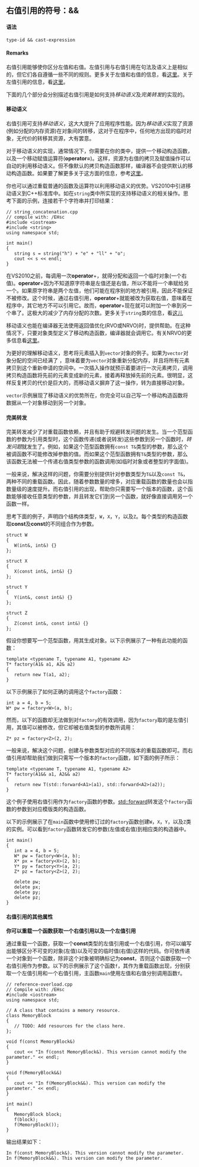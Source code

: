 ## 右值引用的符号：&&

#### 语法
    type-id && cast-expression

#### Remarks
右值引用能够使你区分左值和右值。左值引用与右值引用在句法及语义上是相似的，但它们各自遵循一些不同的规则。更多关于左值和右值的信息，看[这里](https://docs.microsoft.com/en-us/cpp/cpp/lvalues-and-rvalues-visual-cpp?view=vs-2019)。关于左值引用的信息，看[这里](https://docs.microsoft.com/en-us/cpp/cpp/lvalue-reference-declarator-amp?view=vs-2019)。

下面的几个部分会分别描述右值引用是如何支持*移动语义*及*完美转发*的实现的。

#### 移动语义
右值引用可支持*移动语义*，这大大提升了应用程序性能。因为*移动语义*实现了资源(例如分配的内存资源)在对象间的转移，这对于在程序中，任何地方出现的临时对象，无代价的转移其资源，大有罢意。

对于移动语义的实现，通常情况下，你需要在你的类中，提供一个移动构造函数，以及一个移动赋值运算符(**operator=**)。这样，资源为右值的拷贝及赋值操作可以自动的利用移动语义。但不像默认的拷贝构造函数那样，编译器不会提供默认的移动构造函数。如果要了解更多关于这方面的信息，参考[这里](https://docs.microsoft.com/en-us/cpp/cpp/move-constructors-and-move-assignment-operators-cpp?view=vs-2019)。

你也可以通过重载普通的函数及运算符以利用移动语义的优势。VS2010中引进移动语义到C++标准库中。如在`string`类中所实现的支持移动语义的相关操作。思考下面的示例，连接若干个字符串并打印结果：

    // string_concatenation.cpp
    // compile with: /EHsc
    #include <iostream>
    #include <string>
    using namespace std;

    int main()
    {
       string s = string("h") + "e" + "ll" + "o";
       cout << s << endl;
    }
在VS2010之前，每调用一次**operator**+，就得分配和返回一个临时对象(一个右值)。**operator**+因为不知道原字符串是左值还是右值，所以不能将一个串赋给另一个。如果原字符串是两个左值，他们可能在程序别的地方被引用，因此不能保证不被修改。这个时候，通过右值引用，**operator**+就能被改为获取右值，意味着在程序中，其它地方不可以引用它。故而，**operator**+现在就可以附加一个串到另一个串了。这极大的减少了内存分配的次数。更多关于`string`类的信息，看[这儿](https://docs.microsoft.com/en-us/cpp/standard-library/basic-string-class?view=vs-2019)

移动语义也能在编译器无法使用返回值优化(RVO或NRVO)时，提供帮助。在这种情况下，只要对象类型定义了移动构造函数，编译器就会调用它。有关NRVO的更多信息看[这里](https://docs.microsoft.com/en-us/previous-versions/ms364057(v=vs.80))。

为更好的理解移动语义，思考将元素插入到`vector`对象的例子。如果为`vector`对象分配的空间已经满了
，意味着要为`vector`对象重新分配内存，并且将所有元素拷贝到这个重新申请的空间中。一次插入操作就预示着要进行一次元素拷贝，调用拷贝构造函数将先前的元素变成新的元素，接着再释放掉先前的元素。很明显，这样反复拷贝的代价是巨大的，而移动语义摒弃了这一操作，转为直接移动对象。

`vector`示例展现了移动语义的优势所在，你完全可以自己写一个移动构造函数将数据从一个对象移动到另一个对象。


#### 完美转发
完美转发减少了对重载函数依赖，并且有助于规避转发问题的发生。当一个范型函数的参数为引用类型时，这个函数传递(或者说转发)这些参数到另一个函数时，*转发问题*就发生了。例如，如果这个范型函数拥有`const T&`类型的参数，那么这个被调函数不可能修改掉参数的值。而如果这个范型函数拥有`T&`类型的参数，那么该函数无法被一个传递右值类型参数的函数调用(如临时对象或者整型的字面值)。

一般来说，解决这样的问题，你需要分别提供针对参数类型为`T&`以及`const T&`，两种不同的重载函数。因此，随着参数数量的增多，对应重载函数的数量也会以指数量级的速度提升。而右值引用的出现，帮助你只需要写一个版本的函数，这个函数能够接收任意类型的参数，并且转发它们到另一个函数，就好像直接调用另一个函数一样。

思考下面的例子，声明四个结构体类型，`W`，`X`，`Y`，以及`Z`。每个类型的构造函数取**const**及**const**的不同组合作为参数。

    struct W
    {
       W(int&, int&) {}
    };

    struct X
    {
       X(const int&, int&) {}
    };

    struct Y
    {
       Y(int&, const int&) {}
    };

    struct Z
    {
       Z(const int&, const int&) {}
    };
假设你想要写一个范型函数，用其生成对象。以下示例展示了一种有此功能的函数：

    template <typename T, typename A1, typename A2>
    T* factory(A1& a1, A2& a2)
    {
       return new T(a1, a2);
    }    
以下示例展示了如何正确的调用这个`factory`函数：
    
    int a = 4, b = 5;
    W* pw = factory<W>(a, b);
然而，以下的函数却无法做到对`factory`的有效调用，因为`factory`取的是左值引用，其值可以被修改，但它却被右值类型的参数所调用：

    Z* pz = factory<Z>(2, 2);
一般来说，解决这个问题，创建与参数类型对应的不同版本的重载函数即可。而右值引用却帮助我们做到只需写一个版本的`factory`函数，如下面的例子所示：

    template <typename T, typename A1, typename A2>
    T* factory(A1&& a1, A2&& a2)
    {
       return new T(std::forward<A1>(a1), std::forward<A2>(a2));
    }    
这个例子使用右值引用作为`factory`函数的参数。[std::forward](https://docs.microsoft.com/en-us/cpp/standard-library/utility-functions?view=vs-2019#forward)转发这个`factory`函数的参数到对应模版类的构造函数。

以下的示例展示了在`main`函数中使用修订过的`factory`函数创建`W`，`X`，`Y`，以及`Z`类的实例。可以看到`factory`函数转发它的参数(左值或右值)到相应类的构造器中。

    int main()
    {
       int a = 4, b = 5;
       W* pw = factory<W>(a, b);
       X* px = factory<X>(2, b);
       Y* py = factory<Y>(a, 2);
       Z* pz = factory<Z>(2, 2);

       delete pw;
       delete px;
       delete py;
       delete pz;
    }

#### 右值引用的其他属性
**你可以重载一个函数获取一个右值引用以及一个左值引用**

通过重载一个函数，获取一个**const**类型的左值引用或一个右值引用，你可以编写出能够区分不可变的对象(左值)以及可变的临时值(右值)这样的代码。你可依传递一个对象到一个函数，除非这个对象被明确标记为**const**，否则这个函数获取一个右值引用作为参数。以下的示例展示了这个函数`f`，其作为重载函数出现，分别获取一个左值引用和一个右值引用，主函数`main`使用左值和右值分别调用函数`f`。

    // reference-overload.cpp
    // Compile with: /EHsc
    #include <iostream>
    using namespace std;

    // A class that contains a memory resource.
    class MemoryBlock
    {
       // TODO: Add resources for the class here.
    };

    void f(const MemoryBlock&)
    {
       cout << "In f(const MemoryBlock&). This version cannot modify the parameter." << endl;
    }

    void f(MemoryBlock&&)
    {
       cout << "In f(MemoryBlock&&). This version can modify the parameter." << endl;
    }

    int main()
    {
       MemoryBlock block;
       f(block);
       f(MemoryBlock());
    }
输出结果如下：

    In f(const MemoryBlock&). This version cannot modify the parameter.
    In f(MemoryBlock&&). This version can modify the parameter.
    
